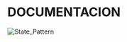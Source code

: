 #   DOCUMENTACION

![State_Pattern](https://user-images.githubusercontent.com/102325124/218894253-4513a2e5-e02c-472a-9241-d4ca15d80dbf.jpg)

